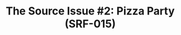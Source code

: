 ---
ee_id: '4114'
site: '1'
type: '2'
url: 2013-138-the-source-pizza-party
title: 'The Source Issue #2: Pizza Party (SRF-015)'
year: '2013'
display_year: '2013'
medium: Zine
dims: 11 x 8.5
pitch: |-
  Source code for “Pizza Party” software (a collaboration with Michael Frumin) printed on archival inks and
   paper, footnoted with artist txt, writing, poetry, whatevz, etc, etc, .........
ps:
live_url:
related: "[16] [2004-009-pizza-party] 2004-009 Pizza Party"
youtube:
related_code: https://github.com/coryarcangel/Pizza-Party-0.1.b
imgs: the-source-pizza-party-srf-015-2013-138-detail-01-database-ih.jpg
subheading:
download: the-source-pizza-party-2013-138-digital-master-ih.pdf
add_credit:
commission: Creative Capital
layout: things-i-made
---